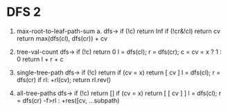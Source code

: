 # DFS 2
1. max-root-to-leaf-path-sum
  a. dfs-> 
      if (!c) return Inf
      if (!cr&!cl) return cv
      return max(dfs(cl), dfs(cr)) + cv

2. tree-val-count
  dfs->
    if (!c) return 0
    l = dfs(cl); r = dfs(cr); c = cv = x ? 1 : 0
    return l + r + c

3. single-tree-path
  dfs->
      if (!c) return
      if (cv = x) return [ cv ]
      l = dfs(cl); r = dfs(cr)
      if rl: +rl(cv); return rl.rev()

4. all-tree-paths
  dfs->
    if (!c) return []
    if (cv = x) return [ [ cv ] ] 
    l = dfs(cl); r = dfs(cr)
    -f>rl : +res([cv, ...subpath)



